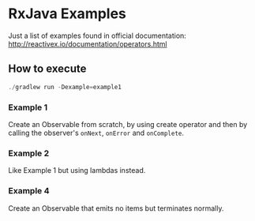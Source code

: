 # RxJava Examples

Just a list of examples found in official documentation: http://reactivex.io/documentation/operators.html

## How to execute

```java
./gradlew run -Dexample=example1
```

### Example 1
Create an Observable from scratch, by using create operator and then by calling the observer's ```onNext```,  ```onError``` and  ```onComplete```.

### Example 2
Like Example 1 but using lambdas instead.

### Example 4
Create an Observable that emits no items but terminates normally.